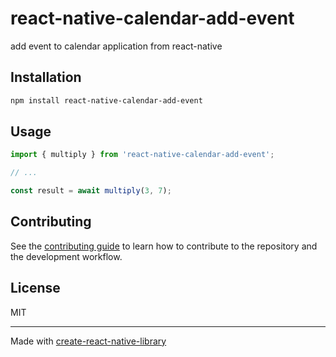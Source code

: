 # react-native-calendar-add-event

add event to calendar application from react-native

## Installation

```sh
npm install react-native-calendar-add-event
```

## Usage

```js
import { multiply } from 'react-native-calendar-add-event';

// ...

const result = await multiply(3, 7);
```

## Contributing

See the [contributing guide](CONTRIBUTING.md) to learn how to contribute to the repository and the development workflow.

## License

MIT

---

Made with [create-react-native-library](https://github.com/callstack/react-native-builder-bob)
